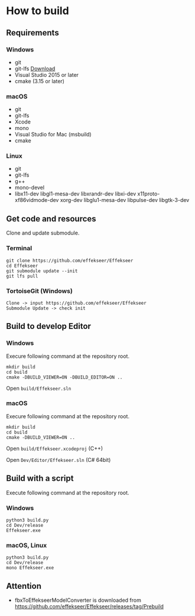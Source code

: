 How to build
==========

Requirements
----------

### Windows

- git
- git-lfs [Download](https://git-lfs.github.com/)
- Visual Studio 2015 or later
- cmake (3.15 or later)

### macOS

- git
- git-lfs
- Xcode
- mono
- Visual Studio for Mac (msbuild)
- cmake

### Linux

- git
- git-lfs
- g++
- mono-devel
- libx11-dev libgl1-mesa-dev libxrandr-dev libxi-dev x11proto-xf86vidmode-dev xorg-dev libglu1-mesa-dev libpulse-dev libgtk-3-dev

Get code and resources
----------

Clone and update submodule.

### Terminal

```
git clone https://github.com/effekseer/Effekseer
cd Effekseer
git submodule update --init
git lfs pull
```

### TortoiseGit (Windows)

```
Clone -> input https://github.com/effekseer/Effekseer
Submodule Update -> check init
```

Build to develop Editor
----------

### Windows

Execure following command at the repository root.

```
mkdir build
cd build
cmake -DBUILD_VIEWER=ON -DBUILD_EDITOR=ON .. 
```

Open ``` build/Effekseer.sln ```

### macOS

Execure following command at the repository root.

```
mkdir build
cd build
cmake -DBUILD_VIEWER=ON .. 
```

Open ``` build/Effekseer.xcodeproj ``` (C++)

Open ``` Dev/Editor/Effekseer.sln ``` (C# 64bit)


Build with a script
----------

Execute following command at the repository root.

### Windows

```
python3 build.py
cd Dev/release
Effekseer.exe
```

### macOS, Linux
```
python3 build.py
cd Dev/release
mono Effekseer.exe
```

Attention
----------

- fbxToEffekseerModelConverter is downloaded from https://github.com/effekseer/Effekseer/releases/tag/Prebuild
